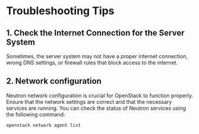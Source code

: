 # Troubleshooting Tips


## 1. Check the Internet Connection for the Server System

Sometimes, the server system may not have a proper internet connection, wrong DNS settings, or firewall rules that block access to the internet. 


## 2. Network configuration

Neutron network configuration is crucial for OpenStack to function properly. Ensure that the network settings are correct and that the necessary services are running. You can check the status of Neutron services using the following command:

```bash
openstack network agent list
```

